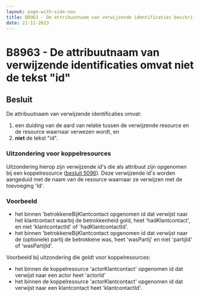 ```yaml
---
layout: page-with-side-nav
title: B8963 - De attribuutnaam van verwijzende identificaties beschrijft de aard van de relatie en omvat niet de tekst "id"
date: 21-11-2023
---
```


# B8963 - De attribuutnaam van verwijzende identificaties omvat niet de tekst "id" 

## Besluit

De attribuutnaam van verwijzende identificaties omvat:

1. een duiding van de aard van relatie tussen de verwijzende resource en de resource waarnaar verwezen wordt, en
2. **niet** de tekst "id".

### Uitzondering voor koppelresources

Uitzondering hierop zijn verwijzende id's die als attribuut zijn opgenomen bij een koppelresource ([besluit 5096](./5096.md)). Deze verwijzende id's worden aangeduid met de naam van de resource waarnaar ze verwijzen met de toevoeging 'Id'.

### Voorbeeld

- het binnen 'betrokkeneBijKlantcontact opgenomen id dat verwijst naar het klantcontact waarbij de betrokkenheid gold, heet 'hadKlantcontact', en niet 'klantcontactId' of 'hadKlantcontactId'.
- het binnen 'betrokkeneBijKlantcontact opgenomen id dat verwijst naar de (optionele) partij de betrokkene was, heet 'wasPartij' en niet 'partijId' of 'wasPartijId'.

Voorbeeld bij uitzondering die geldt voor koppelresources:

- het binnen de koppelresource 'actorKlantcontact' opgenomen id dat verwijst naar een actor heet 'actorId'
- het binnen de koppelresource 'actorKlantcontact' opgenomen id dat verwijst naar een klantcontact heet 'klantcontactId'.